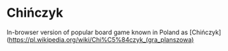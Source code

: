Chińczyk
========
In-browser version of popular board game known in Poland as [Chińczyk](https://pl.wikipedia.org/wiki/Chi%C5%84czyk_(gra_planszowa)
